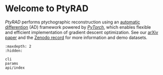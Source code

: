 # Welcome to PtyRAD

*PtyRAD* performs ptychographic reconstruction using an [automatic differention](https://en.wikipedia.org/wiki/Automatic_differentiation) (AD) framework powered by [*PyTorch*](https://pytorch.org/), which enables flexible and efficient implementation of gradient descent optimization. See our [arXiv paper](https://arxiv.org/abs/2505.07814) and the [Zenodo record](https://doi.org/10.5281/zenodo.15273176) for more information and demo datasets.

```{toctree}
:maxdepth: 2
:hidden:

cli
params
api/index